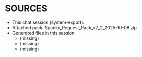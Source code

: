 # SOURCES
- This chat session (system-export).
- Attached pack: Spanky_Request_Pack_v2_2_2025-10-08.zip
- Generated files in this session:
  - (missing)
  - (missing)
  - (missing)

